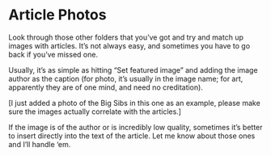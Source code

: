 # Article Photos

Look through those other folders that you’ve got and try and match up images with articles. It’s not always easy, and sometimes you have to go back if you’ve missed one.

Usually, it’s as simple as hitting “Set featured image” and adding the image author as the caption (for photo, it’s usually in the image name; for art, apparently they are of one mind, and need no creditation).

[I just added a photo of the Big Sibs in this one as an example, please make sure the images actually correlate with the articles.]

If the image is of the author or is incredibly low quality, sometimes it’s better to insert directly into the text of the article. Let me know about those ones and I’ll handle ‘em.
